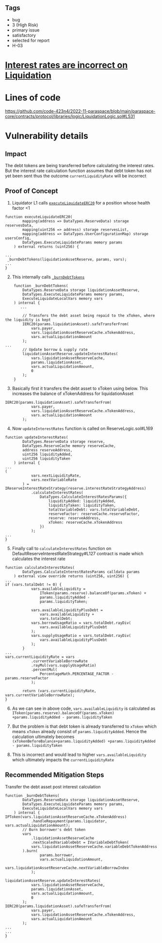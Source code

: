 ## Tags

- bug
- 3 (High Risk)
- primary issue
- satisfactory
- selected for report
- H-03

# [Interest rates are incorrect on Liquidation](https://github.com/code-423n4/2022-11-paraspace-findings/issues/173) 

# Lines of code

https://github.com/code-423n4/2022-11-paraspace/blob/main/paraspace-core/contracts/protocol/libraries/logic/LiquidationLogic.sol#L531


# Vulnerability details

## Impact
The debt tokens are being transferred before calculating the interest rates. But the interest rate calculation function assumes that debt token has not yet been sent thus the outcome `currentLiquidityRate` will be incorrect

## Proof of Concept
1. Liquidator L1 calls [`executeLiquidateERC20`](https://github.com/code-423n4/2022-11-paraspace/blob/main/paraspace-core/contracts/protocol/libraries/logic/LiquidationLogic.sol#L161) for a position whose health factor <1

```
function executeLiquidateERC20(
        mapping(address => DataTypes.ReserveData) storage reservesData,
        mapping(uint256 => address) storage reservesList,
        mapping(address => DataTypes.UserConfigurationMap) storage usersConfig,
        DataTypes.ExecuteLiquidateParams memory params
    ) external returns (uint256) {

...
 _burnDebtTokens(liquidationAssetReserve, params, vars);
...
}
```

2. This internally calls [`_burnDebtTokens`](https://github.com/code-423n4/2022-11-paraspace/blob/main/paraspace-core/contracts/protocol/libraries/logic/LiquidationLogic.sol#L523)

```
    function _burnDebtTokens(
        DataTypes.ReserveData storage liquidationAssetReserve,
        DataTypes.ExecuteLiquidateParams memory params,
        ExecuteLiquidateLocalVars memory vars
    ) internal {
       ...

        // Transfers the debt asset being repaid to the xToken, where the liquidity is kept
        IERC20(params.liquidationAsset).safeTransferFrom(
            vars.payer,
            vars.liquidationAssetReserveCache.xTokenAddress,
            vars.actualLiquidationAmount
        );
...
        // Update borrow & supply rate
        liquidationAssetReserve.updateInterestRates(
            vars.liquidationAssetReserveCache,
            params.liquidationAsset,
            vars.actualLiquidationAmount,
            0
        );
    }
```

3. Basically first it transfers the debt asset to xToken using below. This increases the balance of xTokenAddress for liquidationAsset

```
IERC20(params.liquidationAsset).safeTransferFrom(
            vars.payer,
            vars.liquidationAssetReserveCache.xTokenAddress,
            vars.actualLiquidationAmount
        );
```

4. Now `updateInterestRates` function is called on ReserveLogic.sol#L169

```
function updateInterestRates(
        DataTypes.ReserveData storage reserve,
        DataTypes.ReserveCache memory reserveCache,
        address reserveAddress,
        uint256 liquidityAdded,
        uint256 liquidityTaken
    ) internal {
...
(
            vars.nextLiquidityRate,
            vars.nextVariableRate
        ) = IReserveInterestRateStrategy(reserve.interestRateStrategyAddress)
            .calculateInterestRates(
                DataTypes.CalculateInterestRatesParams({
                    liquidityAdded: liquidityAdded,
                    liquidityTaken: liquidityTaken,
                    totalVariableDebt: vars.totalVariableDebt,
                    reserveFactor: reserveCache.reserveFactor,
                    reserve: reserveAddress,
                    xToken: reserveCache.xTokenAddress
                })
            );
...
}
```

5. Finally call to `calculateInterestRates` function on DefaultReserveInterestRateStrategy#L127 contract is made which calculates the interest rate

```
function calculateInterestRates(
        DataTypes.CalculateInterestRatesParams calldata params
    ) external view override returns (uint256, uint256) {
...
if (vars.totalDebt != 0) {
            vars.availableLiquidity =
                IToken(params.reserve).balanceOf(params.xToken) +
                params.liquidityAdded -
                params.liquidityTaken;

            vars.availableLiquidityPlusDebt =
                vars.availableLiquidity +
                vars.totalDebt;
            vars.borrowUsageRatio = vars.totalDebt.rayDiv(
                vars.availableLiquidityPlusDebt
            );
            vars.supplyUsageRatio = vars.totalDebt.rayDiv(
                vars.availableLiquidityPlusDebt
            );
        }
...
vars.currentLiquidityRate = vars
            .currentVariableBorrowRate
            .rayMul(vars.supplyUsageRatio)
            .percentMul(
                PercentageMath.PERCENTAGE_FACTOR - params.reserveFactor
            );

        return (vars.currentLiquidityRate, vars.currentVariableBorrowRate);
}
```

6. As we can see in above code, `vars.availableLiquidity` is calculated as `IToken(params.reserve).balanceOf(params.xToken) +params.liquidityAdded - params.liquidityTaken`

7. But the problem is that debt token is already transferred to `xToken` which means `xToken` already consist of `params.liquidityAdded`. Hence the calculation ultimately becomes `(xTokenBeforeBalance+params.liquidityAdded) +params.liquidityAdded - params.liquidityTaken`

8. This is incorrect and would lead to higher `vars.availableLiquidity` which ultimately impacts the `currentLiquidityRate`

## Recommended Mitigation Steps
Transfer the debt asset post interest calculation

```
function _burnDebtTokens(
        DataTypes.ReserveData storage liquidationAssetReserve,
        DataTypes.ExecuteLiquidateParams memory params,
        ExecuteLiquidateLocalVars memory vars
    ) internal {
IPToken(vars.liquidationAssetReserveCache.xTokenAddress)
            .handleRepayment(params.liquidator, vars.actualLiquidationAmount);
        // Burn borrower's debt token
        vars
            .liquidationAssetReserveCache
            .nextScaledVariableDebt = IVariableDebtToken(
            vars.liquidationAssetReserveCache.variableDebtTokenAddress
        ).burn(
                params.borrower,
                vars.actualLiquidationAmount,
                vars.liquidationAssetReserveCache.nextVariableBorrowIndex
            );

liquidationAssetReserve.updateInterestRates(
            vars.liquidationAssetReserveCache,
            params.liquidationAsset,
            vars.actualLiquidationAmount,
            0
        );
IERC20(params.liquidationAsset).safeTransferFrom(
            vars.payer,
            vars.liquidationAssetReserveCache.xTokenAddress,
            vars.actualLiquidationAmount
        );
...
...
}
```